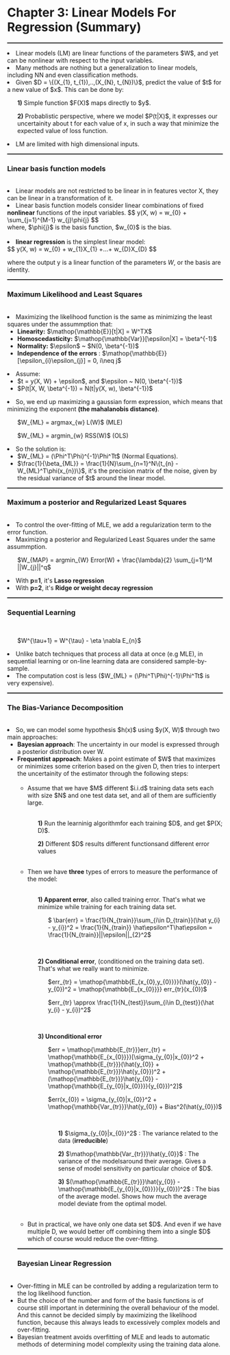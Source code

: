# Chapter 3: Linear Models For Regression (Summary)

<hr style="height:2px;">   
<li> Linear models (LM) are linear functions of the parameters $W$, and yet can be nonlinear with respect to the input variables.
<li> Many methods are nothing but a generalization to linear models, including NN and even classification methods.
<li> Given $D = \{(X_{1}, t_{1}),..,(X_{N}, t_{N})\}$, predict the value of $t$ for a new value of $x$. This can be done by:
    <ul>
        <p> <b>1)</b> Simple function $F(X)$ maps directly to $y$.
        <p> <b>2)</b> Probablistic perspective, where we model $P(t|X)$, it expresses our uncertainity about t for each value of x,              in such a way that minimize the expected value of loss function.
    </ul>
<li> LM are limited with high dimensional inputs.

<hr style="height:2px;">

<h3>Linear basis function models</h3><br>
<li> Linear models are not restricted to be linear in in features vector X, they can be linear in a transformation of it.
<li> Linear basis function models consider linear combinations of fixed <b>nonlinear</b> functions of the input variables.
$$
y(X, w) = w_{0} + \sum_{j=1}^{M-1} w_{j}\phi{j}
$$<br>
where, $\phi{j}$ is the basis function, $w_{0}$ is the bias.<br><br>
    
<li><b>linear regression</b> is the simplest linear model:<br>
$$
y(X, w) = w_{0} + w_{1}X_{1} +...+ w_{D}X_{D}
$$<br>
    
where the output y is a linear function of the parameters $W$, or the basis are identity.
<hr style="height:2px;">
    
<h3>Maximum Likelihood and Least Squares</h3><br>
<li> Maximizing the likelihood function is the same as minimizing the least squares under the assummption that:
    <ul>
        <li> <b>Linearity:</b> $\mathop{\mathbb{E}}[t|X] = W^TX$
        <li> <b>Homoscedasticity:</b> $\mathop{\mathbb{Var}}[\epsilon|X] = \beta^{-1}$
        <li> <b>Normality:</b> $\epsilon$ ~ $N(0, \beta^{-1})$
        <li> <b>Independence of the errors</b> : $\mathop{\mathbb{E}}[\epsilon_{i}\epsilon_{j}] = 0, i\neq j$
    </ul>

<li> Assume:
<ul>
    <li> $t = y(X, W) + \epsilon$, and $\epsilon ~ N(0, \beta^{-1})$
    <li> $P(t|X, W, \beta^{-1}) = N(t|y(X, w), \beta^{-1})$
</ul>

<li> So, we end up maximizing a gaussian form expression, which means that minimizing the exponent <b>(the mahalanobis distance)</b>.
    <ul>
    <p> $W_{ML} = argmax_{w} L(W)$ (MLE)
    <p> $W_{ML} = argmin_{w} RSS(W)$ (OLS)
    </ul>
    
<li> So the solution is:
    <ul>
        <li> $W_{ML} = (\Phi^T\Phi)^{-1}\Phi^Tt$ (Normal Equations).
        <li> $\frac{1}{\beta_{ML}} = \frac{1}{N}\sum_{n=1}^N\{t_{n} - W_{ML}^T\phi(x_{n})\}$, it's the precision matrix of the noise, given by the residual variance of $t$ around the linear model.
    </ul>
 
<hr style="height:2px;">

<h3>Maximum a posterior and Regularized Least Squares</h3><br>
<li> To control the over-fitting of MLE, we add a regularization term to the error function.
<li> Maximizing a posterior and Regularized Least Squares under the same assummption.
<br><ul>
        <p> $W_{MAP} = argmin_{W} Error(W) + \frac{\lambda}{2} \sum_{j=1}^M ||W_{j}||^q$
    </ul>
<li> With <b>p=1</b>, it's <b>Lasso regression</b>
<li> With <b>p=2</b>, it's <b>Ridge or weight decay regression</b>

<hr style="height:2px;">

<h3>Sequential Learning</h3><br>
<ul>
    <p> $W^{\tau+1} = W^{\tau} - \eta \nabla E_{n}$
</ul>    
<li> Unlike batch techniques that process all data at once (e.g MLE), in sequential learning or on-line learning data are considered sample-by-sample.
<li> The computation cost is less ($W_{ML} = (\Phi^T\Phi)^{-1}\Phi^Tt$ is very expensive).
    
<hr style="height:2px;">

<h3>The Bias-Variance Decomposition</h3><br>
<li> So, we can model some hypothesis $h(x)$ using $y(X, W)$ through two main approaches:
    <ul>
        <li> <b>Bayesian approach</b>: The uncertainty in our model is expressed through a posterior distribution over W.
        <li> <b>Frequentist approach</b>: Makes a point estimate of $W$ that maximizes or minimizes some criterion based on the given D, then tries to interpert the uncertainity of the estimator through the following steps:<br><br>
            <ul>
    <li> Assume that we have $M$ different $i.i.d$ training data sets each with  size $N$ and one test data set, and all of them are sufficiently large.<br><br>
        <ul>
            <p> <b>1)</b> Run the learninig algorithmfor each training $D$, and get $P(X; D)$.
            <p> <b>2)</b> Different $D$ results different functionsand different error values
        </ul>
            <br>
    <li> Then we have <b>three</b> types of errors to measure the performance of the model:<br><br>
        <ul>
            <p> <b>1) Apparent error</b>, also called training error. That's what we minimize while training for each training data set.
                <ul>
                    <p> $ \bar{err} = \frac{1}{N_{train}}\sum_{i\in D_{train}}(\hat y_{i} - y_{i})^2 = \frac{1}{N_{train}} \hat\epsilon^T\hat\epsilon = \frac{1}{N_{train}}||\epsilon||_{2}^2$
                </ul><br>
            <p> <b>2) Conditional error</b>, (conditioned on the training data set). That's what we really want to minimize.
                <ul>
                    <p> $err_{tr} = \mathop{\mathbb{E_{x_{0},y_{0}}}}(\hat{y_{0}} - y_{0})^2 = \mathop{\mathbb{E_{x_{0}}}} err_{tr}(x_{0})$
                    <p> $err_{tr} \approx \frac{1}{N_{test}}\sum_{i\in D_{test}}(\hat y_{i} - y_{i})^2$ 
                </ul><br>
            <p> <b>3) Unconditional error</b> 
                <ul>
                    <p> $err = \mathop{\mathbb{E_{tr}}}err_{tr} = \mathop{\mathbb{E_{x_{0}}}}[\sigma_{y_{0}|x_{0}}^2 + \mathop{\mathbb{E_{tr}}}(\hat{y_{0}} + \mathop{\mathbb{E_{tr}}}\hat{y_{0}})^2 + (\mathop{\mathbb{E_{tr}}}\hat{y_{0}} - \mathop{\mathbb{E_{y_{0}|x_{0}}}}{y_{0}})^2]$
                    <p> $err(x_{0}) = \sigma_{y_{0}|x_{0}}^2 + \mathop{\mathbb{Var_{tr}}}\hat{y_{0}} + Bias^2(\hat{y_{0}})$
                    <ul><br>
                        <p> <b>1)</b> $\sigma_{y_{0}|x_{0}}^2$ : The variance related to the data (<b>irreducible</b>)
                        <p> <b>2)</b> $\mathop{\mathbb{Var_{tr}}}\hat{y_{0}}$ : The variance of the modelsaround their average. Gives a sense of model sensitivity on particular choice of $D$.
                        <p> <b>3)</b> $(\mathop{\mathbb{E_{tr}}}\hat{y_{0}} - \mathop{\mathbb{E_{y_{0}|x_{0}}}}{y_{0}})^2$ : The bias of the average model. Shows how much the average model deviate from the optimal model.
                    </ul>
            </ul>
        </ul><br>
            <li> But in practical, we have only one data set $D$. And even if we have multiple D, we would better off combining them into a single $D$ which of course would reduce the over-fitting. 
            </ul>
                
<hr style="height:2px;">

<h3>Bayesian Linear Regression</h3><br>

<li> Over-fitting in MLE can be controlled by adding a regularization term to the log likelihood function.
<li> But the choice of the number and form of the basis functions is of course still important in determining the overall behaviour of the model. And this cannot be decided simply by maximizing the likelihood function, because this always leads to excessively complex models and over-fitting.
<li> Bayesian treatment avoids overfitting of MLE and leads to automatic methods of determining model complexity using the training data alone.
